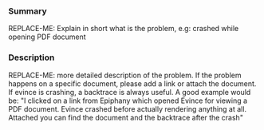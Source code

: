 <!--
Thanks for using Evince!

If you want to ask for a feature request, please search through the current issues, there is a big chance that the request has been asked already.

When reporting bugs about Evince, it is most helpful to include the document you were viewing. If you can provide a link to this document please include that link so the Evince developers can test against that document as well.

See also https://wiki.gnome.org/Apps/Evince/PopplerBugs#How_to_check_if_a_bug_belongs_to_Poppler_or_Evince to learn how to check if a bug belongs to Poppler or Evince.

An ideal bug report looks like below:
-->
### Summary

REPLACE-ME: Explain in short what is the problem, e.g: crashed while opening PDF document

### Description

REPLACE-ME: more detailed description of the problem. If the problem happens on a specific document, please add a link or attach the document. If evince is crashing, a backtrace is always useful. A good example would be: "I clicked on a link from Epiphany which opened Evince for viewing a PDF document. Evince crashed before actually rendering anything at all. Attached you can find the document and the backtrace after the crash"
